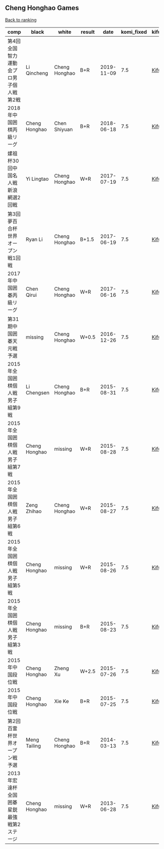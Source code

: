 ## Cheng Honghao Games

[Back to ranking](index.md)




| **comp** | **black** | **white** | **result** | **date** | **komi_fixed** | **kifu** | 
| --- | --- | --- | --- | --- | --- | --- |
| 第4回全国智力運動会プロ男子個人戦第2戦 | Li Qincheng | Cheng Honghao | B+R | 2019-11-09 | 7.5 | [Kifu](https://kifudepot.net/kifucontents.php?id=8cKJ3ZfvKlvKa7Q%2FE4nP5g%3D%3D) | 
| 2018年中国囲棋丙級リーグ | Cheng Honghao | Chen Shiyuan | B+R | 2018-06-18 | 7.5 | [Kifu](https://kifudepot.net/kifucontents.php?id=8pxmBJHFMAnG7RrWS0jJNQ%3D%3D) | 
| 嫘祖杯30回中国名人戦新浪網選2回戦 | Yi Lingtao | Cheng Honghao | W+R | 2017-07-19 | 7.5 | [Kifu](https://kifudepot.net/kifucontents.php?id=xtkcMx%2FYRRh4xid2tGD%2BbA%3D%3D) | 
| 第3回夢百合杯世界オープン戦1回戦 | Ryan Li | Cheng Honghao | B+1.5 | 2017-06-19 | 7.5 | [Kifu](https://kifudepot.net/kifucontents.php?id=xcB12VHqLnOU4lnmSCA4%2BQ%3D%3D) | 
| 2017年中国囲碁丙級リーグ | Chen Qirui | Cheng Honghao | W+R | 2017-06-16 | 7.5 | [Kifu](https://kifudepot.net/kifucontents.php?id=%2BMftl2LC1MNjYx5bFKot2g%3D%3D) | 
| 第31期中国囲碁天元戦予選 | missing | Cheng Honghao | W+0.5 | 2016-12-26 | 7.5 | [Kifu](https://kifudepot.net/kifucontents.php?id=KTKMtYvCaFr6HH7549ChCw%3D%3D) | 
| 2015年全国囲棋個人戦男子組第9戦 | Li Chengsen | Cheng Honghao | B+R | 2015-08-31 | 7.5 | [Kifu](https://kifudepot.net/kifucontents.php?id=oHEGRc4cua3wWRhhrNLQCQ%3D%3D) | 
| 2015年全国囲棋個人戦男子組第7戦 | Cheng Honghao | missing | W+R | 2015-08-28 | 7.5 | [Kifu](https://kifudepot.net/kifucontents.php?id=AU%2BvLhWNPUEQi55ivRbkNA%3D%3D) | 
| 2015年全国囲棋個人戦男子組第6戦 | Zeng Zhihao | Cheng Honghao | W+R | 2015-08-27 | 7.5 | [Kifu](https://kifudepot.net/kifucontents.php?id=EOw7Ak6Hr%2Brl1Pr5A7j3Nw%3D%3D) | 
| 2015年全国囲棋個人戦男子組第5戦 | Cheng Honghao | missing | W+R | 2015-08-26 | 7.5 | [Kifu](https://kifudepot.net/kifucontents.php?id=%2FDVoaqGYQ2f5viNVbxl%2B8A%3D%3D) | 
| 2015年全国囲棋個人戦男子組第3戦 | Cheng Honghao | missing | B+R | 2015-08-23 | 7.5 | [Kifu](https://kifudepot.net/kifucontents.php?id=xX4AWS35Y%2FY%2FNPdBi6xPRg%3D%3D) | 
| 2015年中国段位戦 | Cheng Honghao | Zheng Xu | W+2.5 | 2015-07-26 | 7.5 | [Kifu](https://kifudepot.net/kifucontents.php?id=r801XJd%2BYdyYtH2K0NYAkQ%3D%3D) | 
| 2015年中国段位戦 | Cheng Honghao | Xie Ke | B+R | 2015-07-25 | 7.5 | [Kifu](https://kifudepot.net/kifucontents.php?id=pLu7JUAgXAy8yb76GRxreQ%3D%3D) | 
| 第2回百霊杯世界オープン戦予選 | Meng Tailing | Cheng Honghao | B+R | 2014-03-13 | 7.5 | [Kifu](https://kifudepot.net/kifucontents.php?id=Ipwt85E1BeJ6YkiaCztURA%3D%3D) | 
| 2013年宏達杯全国囲碁星鋭最強戦第2ステージ | Cheng Honghao | missing | W+R | 2013-06-28 | 7.5 | [Kifu](https://kifudepot.net/kifucontents.php?id=gfkg0l%2BnBIBPjPEjSjpLUA%3D%3D) |




